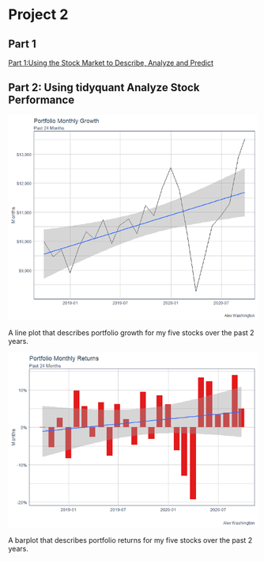 # Project 2

## Part 1

[Part 1:Using the Stock Market to Describe, Analyze and Predict]()

## Part 2:  Using tidyquant Analyze Stock Performance

![](monthly_growth.png)

A line plot that describes portfolio growth for my five stocks over the past 2 years.

![](monthly_return.png)

A barplot that describes portfolio returns for my five stocks over the past 2 years.
